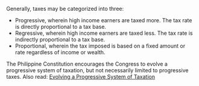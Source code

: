 Generally, taxes may be categorized into three:
- Progressive, wherein high income earners are taxed more. The tax rate is directly proportional to a tax base.
- Regressive, wherein high income earners are taxed less. The tax rate is indirectly proportional to a tax base.
- Proportional, wherein the tax imposed is based on a fixed amount or rate regardless of income or wealth.

The Philippine Constitution encourages the Congress to evolve a progressive system of taxation, but not necessarily limited to progressive taxes. Also read: [Evolving a Progressive System of Taxation](./TAX-01%20-%20Principles%20of%20Taxation%20-%20Synthesis.md#Uniformity%20and%20Progressive%20System%20of%20Taxation)

